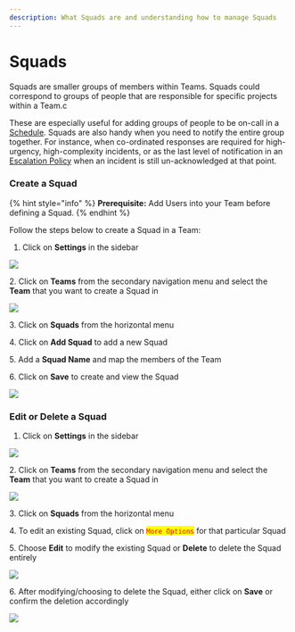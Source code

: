 ```yaml
---
description: What Squads are and understanding how to manage Squads
---
```


# Squads

Squads are smaller groups of members within Teams. Squads could correspond to groups of people that are responsible for specific projects within a Team.c

These are especially useful for adding groups of people to be on-call in a [Schedule](https://support.squadcast.com/docs/schedules). Squads are also handy when you need to notify the entire group together. For instance, when co-ordinated responses are required for high-urgency, high-complexity incidents, or as the last level of notification in an [Escalation Policy](https://support.squadcast.com/docs/escalation-policies) when an incident is still un-acknowledged at that point.

### Create a Squad <a href="#create-a-squad" id="create-a-squad"></a>

{% hint style="info" %}
**Prerequisite:** Add Users into your Team before defining a Squad.
{% endhint %}

Follow the steps below to create a Squad in a Team:

1. Click on **Settings** in the sidebar

![](<../.gitbook/assets/add\_and\_delete\_users\_1 (3).png>)

2\. Click on **Teams** from the secondary navigation menu and select the **Team** that you want to create a Squad in

![](../.gitbook/assets/add\_and\_delete\_teams\_1.png)

3\. Click on **Squads** from the horizontal menu

4\. Click on **Add Squad** to add a new Squad

5\. Add a **Squad Name** and map the members of the Team

6\. Click on **Save** to create and view the Squad

![](../.gitbook/assets/squads\_1.png)

### Edit or Delete a Squad <a href="#edit-or-delete-a-squad" id="edit-or-delete-a-squad"></a>

1. Click on **Settings** in the sidebar

![](<../.gitbook/assets/add\_and\_delete\_users\_1 (2) (1).png>)

2\. Click on **Teams** from the secondary navigation menu and select the **Team** that you want to create a Squad in

![](<../.gitbook/assets/add\_and\_delete\_teams\_1 (1).png>)

3\. Click on **Squads** from the horizontal menu

4\. To edit an existing Squad, click on <mark style="color:red;">`More Options`</mark> for that particular Squad

5\. Choose **Edit** to modify the existing Squad or **Delete** to delete the Squad entirely

![](../.gitbook/assets/squads\_3.png)

6\. After modifying/choosing to delete the Squad, either click on **Save** or confirm the deletion accordingly

![](../.gitbook/assets/squads\_2.png)

